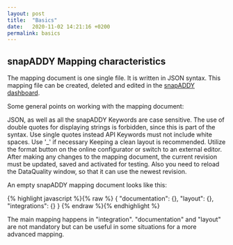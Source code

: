 ```yaml
---
layout: post
title:  "Basics"
date:   2020-11-02 14:21:16 +0200
permalink: basics
---
```


## snapADDY Mapping characteristics

The mapping document is one single file. It is written in JSON syntax. 
This mapping file can be created, deleted and edited in the <a href="https://app.snapaddy.com/admin-change-settings/revisions">snapADDY dashboard</a>.

Some general points on working with the mapping document:
	
JSON, as well as all the snapADDY Keywords are case sensitive.
The use of double quotes for displaying strings is forbidden, since this is part of the syntax. Use single quotes instead
API Keywords must not include white spaces. Use '_' if necessary
Keeping a clean layout is recommended. Utilize the format button on the online configurator or switch to an external editor.
After making any changes to the mapping document, the current revision must be updated, saved and activated for testing. Also you need to reload the DataQuality window, so that it can use the newest revision.

An empty snapADDY mapping document looks like this:

{% highlight javascript %}{% raw %}
{
  "documentation": {},
  "layout": {},
  "integrations": {}
}
{% endraw %}{% endhighlight %}

The main mapping happens in "integration". "documentation" and "layout" are not mandatory but can be useful in some situations for a more advanced mapping.
